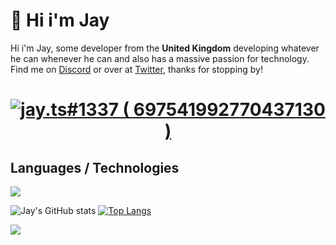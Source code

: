 # 👋 Hi i'm Jay
Hi i'm Jay, some developer from the **United Kingdom** developing whatever he can whenever he can and also has a massive passion for technology.
Find me on [Discord](https://discord.gg/47fWbK5QYB) or over at [Twitter](https://twitter.com/jaytsdev), thanks for stopping by!

<h1 align="center">
   <a href="https://discord.com/users/697541992770437130">
      <img src="https://discord.c99.nl/widget/theme-4/697541992770437130.png" alt="jay.ts#1337 ( 697541992770437130 )"/>
     </a>
</h1>

## Languages / Technologies
<p>
  <a href="https://skillicons.dev">
    <img src="https://skillicons.dev/icons?i=js,ts,html,css,lua,python,java,nodejs,mongodb,cloudflare" />
  </a>
</p>

![Jay's GitHub stats](https://github-readme-stats.vercel.app/api?username=jaytsdev&show_icons=true&theme=nightowl)
[![Top Langs](https://github-readme-stats.vercel.app/api/top-langs/?username=jaytsdev&layout=donut)](https://github.com/Not-Jayy/github-readme-stats)

<img src="https://cdn.discordapp.com/attachments/1103912751157485570/1126975788256854147/nlghtleak.png">
